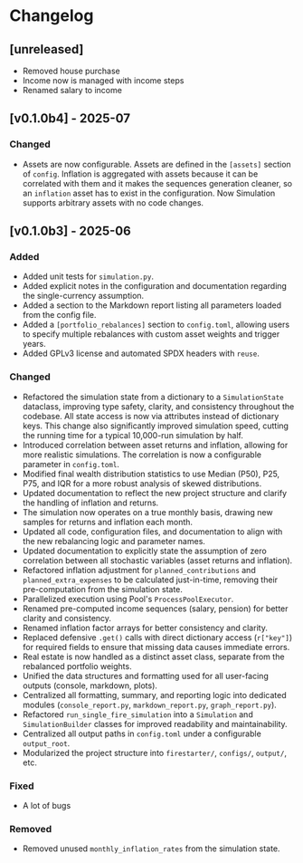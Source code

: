 # Changelog

## [unreleased]

- Removed house purchase
- Income now is managed with income steps
- Renamed salary to income

## [v0.1.0b4] - 2025-07

### Changed

- Assets are now configurable. Assets are defined in the `[assets]` section of `config`.
  Inflation is aggregated with assets because it can be correlated with them and it
  makes the sequences generation cleaner, so an `inflation` asset has to exist in the configuration.
  Now Simulation supports arbitrary assets with no code changes.

## [v0.1.0b3] - 2025-06

### Added

- Added unit tests for `simulation.py`.
- Added explicit notes in the configuration and documentation regarding the single-currency
  assumption.
- Added a section to the Markdown report listing all parameters loaded from the config file.
- Added a `[portfolio_rebalances]` section to `config.toml`, allowing users to specify multiple
  rebalances with custom asset weights and trigger years.
- Added GPLv3 license and automated SPDX headers with `reuse`.

### Changed

- Refactored the simulation state from a dictionary to a `SimulationState` dataclass, improving type
  safety, clarity, and consistency throughout the codebase. All state access is now via attributes
  instead of dictionary keys. This change also significantly improved simulation speed, cutting the
  running time for a typical 10,000-run simulation by half.
- Introduced correlation between asset returns and inflation, allowing for more realistic
  simulations. The correlation is now a configurable parameter in `config.toml`.
- Modified final wealth distribution statistics to use Median (P50), P25, P75, and IQR for a more
  robust analysis of skewed distributions.
- Updated documentation to reflect the new project structure and clarify the handling of inflation
  and returns.
- The simulation now operates on a true monthly basis, drawing new samples for returns and inflation
  each month.
- Updated all code, configuration files, and documentation to align with the new rebalancing logic
  and parameter names.
- Updated documentation to explicitly state the assumption of zero correlation between all
  stochastic variables (asset returns and inflation).
- Refactored inflation adjustment for `planned_contributions` and `planned_extra_expenses` to be
  calculated just-in-time, removing their pre-computation from the simulation state.
- Parallelized execution using Pool's `ProcessPoolExecutor`.
- Renamed pre-computed income sequences (salary, pension) for better clarity and consistency.
- Renamed inflation factor arrays for better consistency and clarity.
- Replaced defensive `.get()` calls with direct dictionary access (`r["key"]`) for required fields
  to ensure that missing data causes immediate errors.
- Real estate is now handled as a distinct asset class, separate from the rebalanced portfolio
  weights.
- Unified the data structures and formatting used for all user-facing outputs (console, markdown,
  plots).
- Centralized all formatting, summary, and reporting logic into dedicated modules
  (`console_report.py`, `markdown_report.py`, `graph_report.py`).
- Refactored `run_single_fire_simulation` into a `Simulation` and `SimulationBuilder` classes for
  improved readability and maintainability.
- Centralized all output paths in `config.toml` under a configurable `output_root`.
- Modularized the project structure into `firestarter/`, `configs/`, `output/`, etc.

### Fixed

- A lot of bugs

### Removed

- Removed unused `monthly_inflation_rates` from the simulation state.
